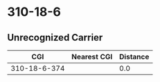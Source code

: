 # 310-18-6
## Unrecognized Carrier


| CGI | Nearest CGI | Distance |
|-----|-------------|----------|
| 310-18-6-374 |  | 0.0 |
